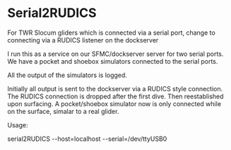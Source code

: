 # Serial2RUDICS
For TWR Slocum gliders which is connected via a serial port, change to connecting via a RUDICS listener on the dockserver

I run this as a service on our SFMC/dockserver server for two serial ports.
We have a pocket and shoebox simulators connected to the serial ports.

All the output of the simulators is logged.

Initially all output is sent to the dockserver via a RUDICS style connection. The RUDICS connection is dropped after the first dive. Then reestablished upon surfacing. A pocket/shoebox simulator now is only connected while on the surface, simalar to a real glider.

Usage:

serial2RUDICS --host=localhost --serial=/dev/ttyUSB0
